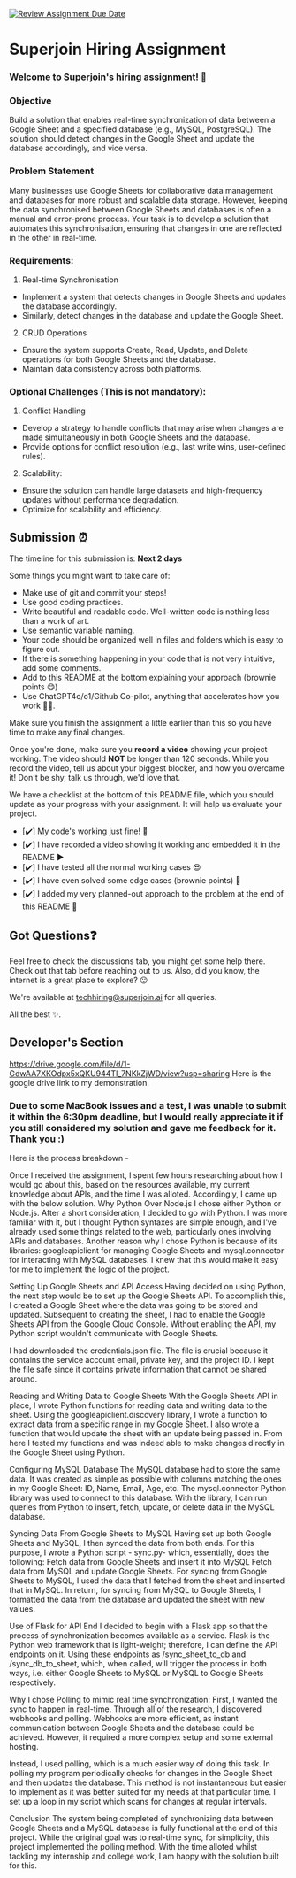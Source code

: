 [![Review Assignment Due Date](https://classroom.github.com/assets/deadline-readme-button-22041afd0340ce965d47ae6ef1cefeee28c7c493a6346c4f15d667ab976d596c.svg)](https://classroom.github.com/a/AHFn7Vbn)
# Superjoin Hiring Assignment

### Welcome to Superjoin's hiring assignment! 🚀

### Objective
Build a solution that enables real-time synchronization of data between a Google Sheet and a specified database (e.g., MySQL, PostgreSQL). The solution should detect changes in the Google Sheet and update the database accordingly, and vice versa.

### Problem Statement
Many businesses use Google Sheets for collaborative data management and databases for more robust and scalable data storage. However, keeping the data synchronised between Google Sheets and databases is often a manual and error-prone process. Your task is to develop a solution that automates this synchronisation, ensuring that changes in one are reflected in the other in real-time.

### Requirements:
1. Real-time Synchronisation
  - Implement a system that detects changes in Google Sheets and updates the database accordingly.
   - Similarly, detect changes in the database and update the Google Sheet.
  2.	CRUD Operations
   - Ensure the system supports Create, Read, Update, and Delete operations for both Google Sheets and the database.
   - Maintain data consistency across both platforms.
   
### Optional Challenges (This is not mandatory):
1. Conflict Handling
- Develop a strategy to handle conflicts that may arise when changes are made simultaneously in both Google Sheets and the database.
- Provide options for conflict resolution (e.g., last write wins, user-defined rules).
    
2. Scalability: 	
- Ensure the solution can handle large datasets and high-frequency updates without performance degradation.
- Optimize for scalability and efficiency.

## Submission ⏰
The timeline for this submission is: **Next 2 days**

Some things you might want to take care of:
- Make use of git and commit your steps!
- Use good coding practices.
- Write beautiful and readable code. Well-written code is nothing less than a work of art.
- Use semantic variable naming.
- Your code should be organized well in files and folders which is easy to figure out.
- If there is something happening in your code that is not very intuitive, add some comments.
- Add to this README at the bottom explaining your approach (brownie points 😋)
- Use ChatGPT4o/o1/Github Co-pilot, anything that accelerates how you work 💪🏽. 

Make sure you finish the assignment a little earlier than this so you have time to make any final changes.

Once you're done, make sure you **record a video** showing your project working. The video should **NOT** be longer than 120 seconds. While you record the video, tell us about your biggest blocker, and how you overcame it! Don't be shy, talk us through, we'd love that.

We have a checklist at the bottom of this README file, which you should update as your progress with your assignment. It will help us evaluate your project.

- [✔️] My code's working just fine! 🥳
- [✔️] I have recorded a video showing it working and embedded it in the README ▶️
- [✔️] I have tested all the normal working cases 😎
- [✔️] I have even solved some edge cases (brownie points) 💪
- [✔️] I added my very planned-out approach to the problem at the end of this README 📜

## Got Questions❓
Feel free to check the discussions tab, you might get some help there. Check out that tab before reaching out to us. Also, did you know, the internet is a great place to explore? 😛

We're available at techhiring@superjoin.ai for all queries. 

All the best ✨.

## Developer's Section
https://drive.google.com/file/d/1-GdwAA7XKOdpx5xQKU944Tl_7NKkZjWD/view?usp=sharing
Here is the google drive link to my demonstration.

### Due to some MacBook issues and a test, I was unable to submit it within the 6:30pm deadline, but I would really appreciate it if you still considered my solution and gave me feedback for it. Thank you :)

Here is the process breakdown -

Once I received the assignment, I spent few hours researching about how I would go about this, based on the resources available, my current knowledge about APIs, and the time I was alloted. Accordingly, I came up with the below solution.
Why Python Over Node.js
I chose either Python or Node.js. After a short consideration, I decided to go with Python. I was more familiar with it, but I thought Python syntaxes are simple enough, and I've already used some things related to the web, particularly ones involving APIs and databases. Another reason why I chose Python is because of its libraries: googleapiclient for managing Google Sheets and mysql.connector for interacting with MySQL databases. I knew that this would make it easy for me to implement the logic of the project.

Setting Up Google Sheets and API Access
Having decided on using Python, the next step would be to set up the Google Sheets API. To accomplish this, I created a Google Sheet where the data was going to be stored and updated. Subsequent to creating the sheet, I had to enable the Google Sheets API from the Google Cloud Console. Without enabling the API, my Python script wouldn't communicate with Google Sheets.

I had downloaded the credentials.json file. The file is crucial because it contains the service account email, private key, and the project ID. I kept the file safe since it contains private information that cannot be shared around.

Reading and Writing Data to Google Sheets
With the Google Sheets API in place, I wrote Python functions for reading data and writing data to the sheet. Using the googleapiclient.discovery library, I wrote a function to extract data from a specific range in my Google Sheet. I also wrote a function that would update the sheet with an update being passed in. From here I tested my functions and was indeed able to make changes directly in the Google Sheet using Python.

Configuring MySQL Database
The MySQL database had to store the same data. It was created as simple as possible with columns matching the ones in my Google Sheet: ID, Name, Email, Age, etc. The mysql.connector Python library was used to connect to this database. With the library, I can run queries from Python to insert, fetch, update, or delete data in the MySQL database.

Syncing Data From Google Sheets to MySQL
Having set up both Google Sheets and MySQL, I then synced the data from both ends. For this purpose, I wrote a Python script - sync.py- which, essentially, does the following:
Fetch data from Google Sheets and insert it into MySQL
Fetch data from MySQL and update Google Sheets.
For syncing from Google Sheets to MySQL, I used the data that I fetched from the sheet and inserted that in MySQL. In return, for syncing from MySQL to Google Sheets, I formatted the data from the database and updated the sheet with new values.

Use of Flask for API End
I decided to begin with a Flask app so that the process of synchronization becomes available as a service. Flask is the Python web framework that is light-weight; therefore, I can define the API endpoints on it. Using these endpoints as /sync_sheet_to_db and /sync_db_to_sheet, which, when called, will trigger the process in both ways, i.e. either Google Sheets to MySQL or MySQL to Google Sheets respectively.

Why I chose Polling to mimic real time synchronization:
First, I wanted the sync to happen in real-time. Through all of the research, I discovered webhooks and polling. Webhooks are more efficient, as instant communication between Google Sheets and the database could be achieved. However, it required a more complex setup and some external hosting.

Instead, I used polling, which is a much easier way of doing this task. In polling my program periodically checks for changes in the Google Sheet and then updates the database. This method is not instantaneous but easier to implement as it was better suited for my needs at that particular time. I set up a loop in my script which scans for changes at regular intervals.

Conclusion
The system being completed of synchronizing data between Google Sheets and a MySQL database is fully functional at the end of this project. While the original goal was to real-time sync, for simplicity, this project implemented the polling method. With the time alloted whilst tackling my internship and college work, I am happy with the solution built for this. 
